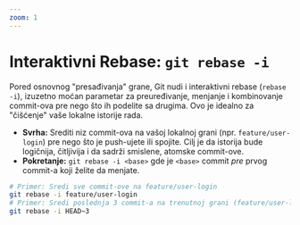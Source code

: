 ```yaml
---
zoom: 1
---
```


# Interaktivni Rebase: `git rebase -i`

<v-click>

Pored osnovnog "presađivanja" grane, Git nudi i interaktivni rebase (`rebase -i`), izuzetno moćan parametar za preuređivanje, 
menjanje i kombinovanje commit-ova pre nego što ih podelite sa drugima. Ovo je idealno za "čišćenje" vaše lokalne 
istorije rada.

</v-click>

<v-clicks>

- **Svrha:** Srediti niz commit-ova na vašoj lokalnoj grani (npr. `feature/user-login`) pre nego što je push-ujete ili 
spojite. Cilj je da istorija bude logičnija, čitljivija i da sadrži smislene, atomske commit-ove.
- **Pokretanje:** `git rebase -i <base>` gde je `<base>` commit *pre* prvog commit-a koji želite da menjate.

```bash
# Primer: Sredi sve commit-ove na feature/user-login
git rebase -i feature/user-login
# Primer: Sredi poslednja 3 commit-a na trenutnoj grani (feature/user-login)
git rebase -i HEAD~3
```

</v-clicks>
